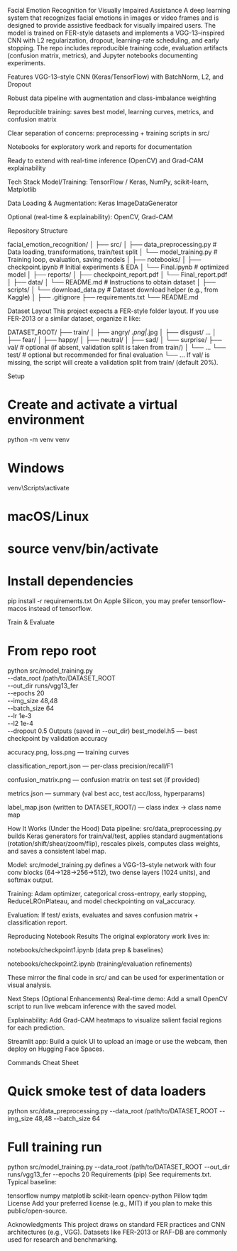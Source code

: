 Facial Emotion Recognition for Visually Impaired Assistance
A deep learning system that recognizes facial emotions in images or video frames and is designed to provide assistive feedback for visually impaired users. The model is trained on FER-style datasets and implements a VGG-13–inspired CNN with L2 regularization, dropout, learning-rate scheduling, and early stopping. The repo includes reproducible training code, evaluation artifacts (confusion matrix, metrics), and Jupyter notebooks documenting experiments.

Features
VGG-13–style CNN (Keras/TensorFlow) with BatchNorm, L2, and Dropout

Robust data pipeline with augmentation and class-imbalance weighting

Reproducible training: saves best model, learning curves, metrics, and confusion matrix

Clear separation of concerns: preprocessing + training scripts in src/

Notebooks for exploratory work and reports for documentation

Ready to extend with real-time inference (OpenCV) and Grad-CAM explainability

Tech Stack
Model/Training: TensorFlow / Keras, NumPy, scikit-learn, Matplotlib

Data Loading & Augmentation: Keras ImageDataGenerator

Optional (real-time & explainability): OpenCV, Grad-CAM

Repository Structure

facial_emotion_recognition/
│
├── src/
│   ├── data_preprocessing.py     # Data loading, transformations, train/test split
│   └── model_training.py         # Training loop, evaluation, saving models
│
├── notebooks/
│   ├── checkpoint.ipynb         # Initial experiments & EDA
│   └── Final.ipynb              # optimized model
│
├── reports/
│   ├── checkpoint_report.pdf
│   └── Final_report.pdf
│
├── data/
│   └── README.md                 # Instructions to obtain dataset
│
├── scripts/
│   └── download_data.py          # Dataset download helper (e.g., from Kaggle)
│
├── .gitignore
├── requirements.txt
└── README.md

Dataset Layout
This project expects a FER-style folder layout. If you use FER-2013 or a similar dataset, organize it like:


DATASET_ROOT/
├── train/
│   ├── angry/      *.png|*.jpg
│   ├── disgust/    ...
│   ├── fear/
│   ├── happy/
│   ├── neutral/
│   ├── sad/
│   └── surprise/
├── val/            # optional (if absent, validation split is taken from train/)
│   └── ...
└── test/           # optional but recommended for final evaluation
    └── ...
If val/ is missing, the script will create a validation split from train/ (default 20%).

Setup

# Create and activate a virtual environment
python -m venv venv
# Windows
venv\Scripts\activate
# macOS/Linux
# source venv/bin/activate

# Install dependencies
pip install -r requirements.txt
On Apple Silicon, you may prefer tensorflow-macos instead of tensorflow.

Train & Evaluate

# From repo root
python src/model_training.py \
  --data_root /path/to/DATASET_ROOT \
  --out_dir runs/vgg13_fer \
  --epochs 20 \
  --img_size 48,48 \
  --batch_size 64 \
  --lr 1e-3 \
  --l2 1e-4 \
  --dropout 0.5
Outputs (saved in --out_dir)
best_model.h5 — best checkpoint by validation accuracy

accuracy.png, loss.png — training curves

classification_report.json — per-class precision/recall/F1

confusion_matrix.png — confusion matrix on test set (if provided)

metrics.json — summary (val best acc, test acc/loss, hyperparams)

label_map.json (written to DATASET_ROOT/) — class index → class name map

How It Works (Under the Hood)
Data pipeline: src/data_preprocessing.py builds Keras generators for train/val/test, applies standard augmentations (rotation/shift/shear/zoom/flip), rescales pixels, computes class weights, and saves a consistent label map.

Model: src/model_training.py defines a VGG-13–style network with four conv blocks (64→128→256→512), two dense layers (1024 units), and softmax output.

Training: Adam optimizer, categorical cross-entropy, early stopping, ReduceLROnPlateau, and model checkpointing on val_accuracy.

Evaluation: If test/ exists, evaluates and saves confusion matrix + classification report.

Reproducing Notebook Results
The original exploratory work lives in:

notebooks/checkpoint1.ipynb (data prep & baselines)

notebooks/checkpoint2.ipynb (training/evaluation refinements)

These mirror the final code in src/ and can be used for experimentation or visual analysis.

Next Steps (Optional Enhancements)
Real-time demo: Add a small OpenCV script to run live webcam inference with the saved model.

Explainability: Add Grad-CAM heatmaps to visualize salient facial regions for each prediction.

Streamlit app: Build a quick UI to upload an image or use the webcam, then deploy on Hugging Face Spaces.

Commands Cheat Sheet

# Quick smoke test of data loaders
python src/data_preprocessing.py --data_root /path/to/DATASET_ROOT --img_size 48,48 --batch_size 64

# Full training run
python src/model_training.py --data_root /path/to/DATASET_ROOT --out_dir runs/vgg13_fer --epochs 20
Requirements (pip)
See requirements.txt. Typical baseline:

tensorflow
numpy
matplotlib
scikit-learn
opencv-python
Pillow
tqdm
License
Add your preferred license (e.g., MIT) if you plan to make this public/open-source.

Acknowledgments
This project draws on standard FER practices and CNN architectures (e.g., VGG). Datasets like FER-2013 or RAF-DB are commonly used for research and benchmarking.